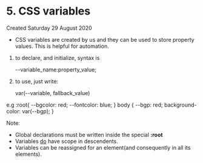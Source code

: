 # 5. CSS variables

Created Saturday 29 August 2020

- CSS variables are created by us and they can be used to store property values. This is helpful for automation.

1. to declare, and initialize, syntax is

   --variable_name:property_value;

2. to use, just write:

   var(--variable, fallback_value)

e.g
:root{
--bgcolor: red;
--fontcolor: blue;
}
body {
--bgp: red;
background-color: var(--bgp);
}

Note:

- Global declarations must be written inside the special **:root**
- Variables [do](https://www.freecodecamp.org/learn/responsive-web-design/basic-css/inherit-css-variables) have scope in descendents.
- Variables can be reassigned for an element(and consequently in all its elements).
